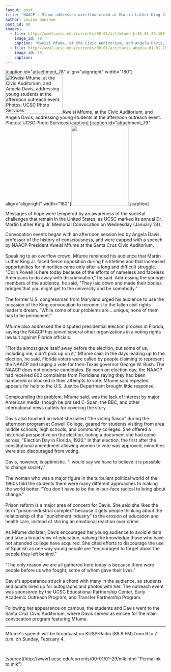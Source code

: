```yaml
---
layout: post
title: "NAACP's Mfume addresses overflow crowd at Martin Luther King Jr. Convocation"
author: Louise Donahue
post_id: 80
images:
  - file: http://www1.ucsc.edu/currents/00-01/art/mfume_k.01-01-29.180.jpg
    image_id: 78
    caption: "Kweisi Mfume, at the Civic Auditorium, and Angela Davis, addressing young students at the afternoon outreach event. Photos: UCSC Photo Services"
  - file: http://www1.ucsc.edu/currents/00-01/art/davis_angela.01-01-29.180.jpg
    image_id: 79
    caption: 
---
```


[caption id="attachment_78" align="alignright" width="180"]<a href="http://localhost/mysite/wp-content/uploads/2001/01/mfume_k.01-01-29.180.jpg"><img class="size-full wp-image-78" src="http://localhost/mysite/wp-content/uploads/2001/01/mfume_k.01-01-29.180.jpg" alt="Kweisi Mfume, at the Civic Auditorium, and Angela Davis, addressing young students at the afternoon outreach event. Photos: UCSC Photo Services" width="180" height="123" /></a>Kweisi Mfume, at the Civic Auditorium, and Angela Davis, addressing young students at the afternoon outreach event. Photos: UCSC Photo Services[/caption]
[caption id="attachment_79" align="alignright" width="180"]<a href="http://localhost/mysite/wp-content/uploads/2001/01/davis_angela.01-01-29.180.jpg"><img class="size-full wp-image-79" src="http://localhost/mysite/wp-content/uploads/2001/01/davis_angela.01-01-29.180.jpg" alt="" width="180" height="251" /></a>[/caption]
<p>
  Messages of hope were tempered by an awareness of the societal challenges that remain in the United States, as UCSC marked its annual Dr. Martin Luther King Jr. Memorial Convocation on Wednesday (January 24).
</p>Convocation events began with an afternoon session led by Angela Davis, professor of the history of consciousness, and were capped with a speech by NAACP President Kweisi Mfume at the Santa Cruz Civic Auditorium.<br>
<br>
Speaking to an overflow crowd, Mfume reminded his audience that Martin Luther King Jr. faced fierce opposition during his lifetime and that increased opportunities for minorities came only after a long and difficult struggle. "Colin Powell is here today because of the efforts of nameless and faceless Americans to do away with discrimination," he said. Addressing the younger members of the audience, he said, "They laid down and made their bodies bridges that you might get to the university and be somebody."<br>
<br>
The former U.S. congressman from Maryland urged his audience to use the occasion of the King convocation to recommit to the fallen civil rights leader's dream. "While some of our problems are ...unique, none of them has to be permanent."<br>
<br>
Mfume also addressed the disputed presidential election process in Florida, saying the NAACP has joined several other organizations in a voting rights lawsuit against Florida officials.<br>
<br>
"Florida almost gave itself away before the election, but some of us, including me, didn't pick up on it," Mfume said. In the days leading up to the election, he said, Florida voters were called by people claiming to represent the NAACP and urging a vote for then-Texas governor George W. Bush. The NAACP does not endorse candidates. By noon on election day, the NAACP had received 800 complaints from Floridians saying they had been hampered or blocked in their attempts to vote. Mfume said repeated appeals for help to the U.S. Justice Department brought little response.<br>
<br>
Compounding the problem, Mfume said, was the lack of interest by major American media, though he praised C-Span, the BBC, and other international news outlets for covering the story.<br>
<br>
Davis also touched on what she called "the voting fiasco" during the afternoon program at Cowell College, geared for students visiting from area middle schools, high schools, and community colleges. She offered a historical perspective on the election, noting a document she had come across, "Election Day in Florida, 1920." In that election, the first after the constitutional amendment allowing women to vote was approved, minorities were also discouraged from voting.<br>
<br>
Davis, however, is optimistic. "I would say we have to believe it is possible to change society."<br>
<br>
The woman who was a major figure in the turbulent political world of the 1960s told the students there were many different approaches to making the world better. "You don't have to be the in-our-face radical to bring about change."<br>
<br>
Prison reform is a major area of concern for Davis. She said she likes the term "prison-industrial complex" because it gets people thinking about the relationship of the "punishment industry" to the erosion of education and health care, instead of stirring an emotional reaction over crime.<br>
<br>
As Mfume did later, Davis encouraged her young audience to avoid elitism and take a broad view of education, valuing the knowledge those who have not attended college have acquired. She cited efforts to discourage the use of Spanish as one way young people are "encouraged to forget about the people they left behind."<br>
<br>
"The only reason we are all gathered here today is because there were people before us who fought, some of whom gave their lives."<br>
<br>
Davis's appearance struck a chord with many in the audience, as students and adults lined up for autographs and photos with her. The outreach event was sponsored by the UCSC Educational Partnership Center, Early Academic Outreach Program, and Transfer Partnership Program.<br>
<br>
Following her appearance on campus, the students and Davis went to the Santa Cruz Civic Auditorium, where Davis served as emcee for the main convocation program featuring Mfume.
<hr>
<p>
  Mfume's speech will be broadcast on KUSP-Radio (88.9 FM) from 6 to 7 p.m. on Sunday, February 4.
</p>
<p>
  <br>

</p>
[source](http://www1.ucsc.edu/currents/00-01/01-29/mlk.html "Permalink to mlk")
